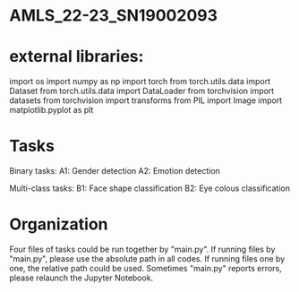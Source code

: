 # AMLS_22-23_SN19002093

# external libraries: 
import os
import numpy as np
import torch
from torch.utils.data import Dataset
from torch.utils.data import DataLoader
from torchvision import datasets
from torchvision import transforms
from PIL import Image
import matplotlib.pyplot as plt

# Tasks
Binary tasks: 
A1: Gender detection
A2: Emotion detection

Multi-class tasks: 
B1: Face shape classification
B2: Eye colous classification

# Organization
Four files of tasks could be run together by "main.py". 
If running files by "main.py", please use the absolute path in all codes. 
If running files one by one, the relative path could be used. 
Sometimes "main.py" reports errors, please relaunch the Jupyter Notebook. 

